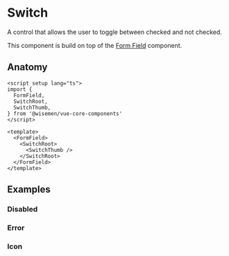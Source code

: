 # Switch

A control that allows the user to toggle between checked and not checked.

This component is build on top of the [Form Field](/packages/components-next/components/form-field/form-field.html) component.

<ComponentPreview name="switch/examples/main" />

## Anatomy

```vue
<script setup lang="ts">
import {
  FormField,
  SwitchRoot,
  SwitchThumb,
} from '@wisemen/vue-core-components'
</script>

<template>
  <FormField>
    <SwitchRoot>
      <SwitchThumb />
    </SwitchRoot>
  </FormField>
</template>
```

## Examples

### Disabled

<ComponentPreview name="switch/examples/disabled" />

### Error

<ComponentPreview name="switch/examples/error" />

### Icon

<ComponentPreview name="switch/examples/icon" />

<!-- @include: ./switch-meta.md -->